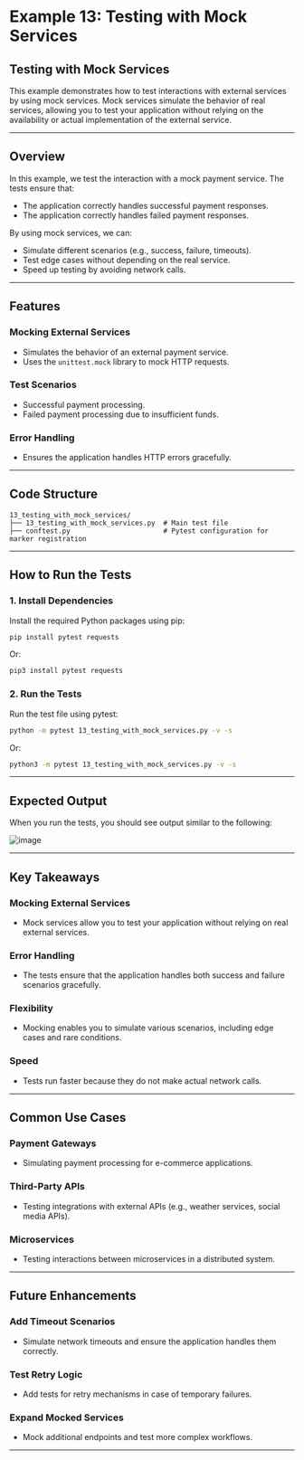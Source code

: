 # Example 13: Testing with Mock Services

## Testing with Mock Services
This example demonstrates how to test interactions with external services by using mock services. Mock services simulate the behavior of real services, allowing you to test your application without relying on the availability or actual implementation of the external service.

---

## Overview
In this example, we test the interaction with a mock payment service. The tests ensure that:
- The application correctly handles successful payment responses.
- The application correctly handles failed payment responses.

By using mock services, we can:
- Simulate different scenarios (e.g., success, failure, timeouts).
- Test edge cases without depending on the real service.
- Speed up testing by avoiding network calls.

---

## Features

### **Mocking External Services**
- Simulates the behavior of an external payment service.
- Uses the `unittest.mock` library to mock HTTP requests.

### **Test Scenarios**
- Successful payment processing.
- Failed payment processing due to insufficient funds.

### **Error Handling**
- Ensures the application handles HTTP errors gracefully.

---

## Code Structure
```
13_testing_with_mock_services/
├── 13_testing_with_mock_services.py  # Main test file
├── conftest.py                       # Pytest configuration for marker registration

```

---

## How to Run the Tests

### 1. Install Dependencies
Install the required Python packages using pip:
```bash
pip install pytest requests
```
Or:
```bash
pip3 install pytest requests
```

### 2. Run the Tests
Run the test file using pytest:
```bash
python -m pytest 13_testing_with_mock_services.py -v -s
```
Or:
```bash
python3 -m pytest 13_testing_with_mock_services.py -v -s
```

---

## Expected Output
When you run the tests, you should see output similar to the following:

![image](https://github.com/user-attachments/assets/2b403c81-cf49-4fa1-8036-d7bc4c02e1f8)

---

## Key Takeaways

### **Mocking External Services**
- Mock services allow you to test your application without relying on real external services.

### **Error Handling**
- The tests ensure that the application handles both success and failure scenarios gracefully.

### **Flexibility**
- Mocking enables you to simulate various scenarios, including edge cases and rare conditions.

### **Speed**
- Tests run faster because they do not make actual network calls.

---

## Common Use Cases

### **Payment Gateways**
- Simulating payment processing for e-commerce applications.

### **Third-Party APIs**
- Testing integrations with external APIs (e.g., weather services, social media APIs).

### **Microservices**
- Testing interactions between microservices in a distributed system.

---

## Future Enhancements

### **Add Timeout Scenarios**
- Simulate network timeouts and ensure the application handles them correctly.

### **Test Retry Logic**
- Add tests for retry mechanisms in case of temporary failures.

### **Expand Mocked Services**
- Mock additional endpoints and test more complex workflows.

---
